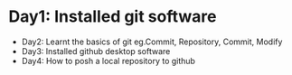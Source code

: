 # Day1: Installed git software
* Day2: Learnt the basics of git eg.Commit, Repository, Commit, Modify
* Day3: Installed github desktop software
* Day4: How to posh a local repository to github
